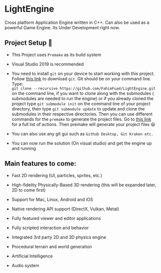 
# LightEngine

Cross platform Application Engine written in C++. Can also be used as a powerful Game Engine. Its Under Development right now.<br/>

## Project Setup :wrench:

- This Project uses `Premake` as its build system<br/>

- Visual Studio 2019 is recommended<br/>

- You need to install `git` on your device to start working with this project. Follow [this link](https://git-scm.com/downloads) to download `git`. Git should be on your command line. Type:<br/>
 `git clone --recursive https://github.com/FahimFuad/LightEngine.git`<br/>
on the command line, if you want to clone along with the submodules ( submodules are needed to run the engine) or if you already cloned the project type `git submodule init` on the command line of your project directory, then type `git submodule update` to update and clone the submodules in their respective directories. Then you can use different commands for the `premake` to generate the project files. Go to [this link](https://github.com/premake/premake-core/wiki/Using-Premake) for a full list of actions. Then premake will generate your project files :smiley:<br/>
- You can also use any git gui such as `Github Desktop, Git Kraken etc.`<br/>

- You can now run the solution (On visual studio) and get the engine up and running<br/>

## Main features to come:

- Fast 2D rendering (UI, particles, sprites, etc.)

- High-fidelity Physically-Based 3D rendering (this will be expanded   later, 2D to come first)

- Support for Mac, Linux, Android and iOS

- Native rendering API support (DirectX, Vulkan, Metal)

- Fully featured viewer and editor applications

- Fully scripted interaction and behavior

- Integrated 3rd party 2D and 3D physics engine

- Procedural terrain and world generation

- Artificial Intelligence

- Audio system